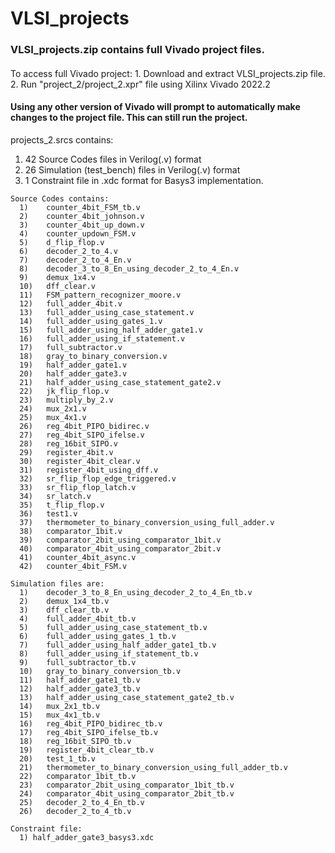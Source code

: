 # VLSI_projects

### VLSI_projects.zip contains full Vivado project files.
#### 
   To access full Vivado project:
       1. Download and extract VLSI_projects.zip file.
       2. Run "project_2/project_2.xpr" file using Xilinx Vivado 2022.2 
####  
####    Using any other version of Vivado will prompt to automatically make changes to the project file. This can still run the project.



projects_2.srcs contains:
  1. 42 Source Codes files in Verilog(.v) format
  2. 26 Simulation (test_bench) files in Verilog(.v) format
  3. 1 Constraint file in .xdc format for Basys3 implementation.

    Source Codes contains:
      1)	counter_4bit_FSM_tb.v
      2)	counter_4bit_johnson.v
      3)	counter_4bit_up_down.v
      4)	counter_updown_FSM.v
      5)	d_flip_flop.v
      6)	decoder_2_to_4.v
      7)	decoder_2_to_4_En.v
      8)	decoder_3_to_8_En_using_decoder_2_to_4_En.v
      9)	demux_1x4.v
      10)	dff_clear.v
      11)	FSM_pattern_recognizer_moore.v
      12)	full_adder_4bit.v
      13)	full_adder_using_case_statement.v
      14)	full_adder_using_gates_1.v
      15)	full_adder_using_half_adder_gate1.v
      16)	full_adder_using_if_statement.v
      17)	full_subtractor.v
      18)	gray_to_binary_conversion.v
      19)	half_adder_gate1.v
      20)	half_adder_gate3.v
      21)	half_adder_using_case_statement_gate2.v
      22)	jk_flip_flop.v
      23)	multiply_by_2.v
      24)	mux_2x1.v
      25)	mux_4x1.v
      26)	reg_4bit_PIPO_bidirec.v
      27)	reg_4bit_SIPO_ifelse.v
      28)	reg_16bit_SIPO.v
      29)	register_4bit.v
      30)	register_4bit_clear.v
      31)	register_4bit_using_dff.v
      32)	sr_flip_flop_edge_triggered.v
      33)	sr_flip_flop_latch.v
      34)	sr_latch.v
      35)	t_flip_flop.v
      36)	test1.v
      37)	thermometer_to_binary_conversion_using_full_adder.v
      38)	comparator_1bit.v
      39)	comparator_2bit_using_comparator_1bit.v
      40)	comparator_4bit_using_comparator_2bit.v
      41)	counter_4bit_async.v
      42)	counter_4bit_FSM.v
    
    Simulation files are:
      1)	decoder_3_to_8_En_using_decoder_2_to_4_En_tb.v
      2)	demux_1x4_tb.v
      3)	dff_clear_tb.v
      4)	full_adder_4bit_tb.v
      5)	full_adder_using_case_statement_tb.v
      6)	full_adder_using_gates_1_tb.v
      7)	full_adder_using_half_adder_gate1_tb.v
      8)	full_adder_using_if_statement_tb.v
      9)	full_subtractor_tb.v
      10)	gray_to_binary_conversion_tb.v
      11)	half_adder_gate1_tb.v
      12)	half_adder_gate3_tb.v
      13)	half_adder_using_case_statement_gate2_tb.v
      14)	mux_2x1_tb.v
      15)	mux_4x1_tb.v
      16)	reg_4bit_PIPO_bidirec_tb.v
      17)	reg_4bit_SIPO_ifelse_tb.v
      18)	reg_16bit_SIPO_tb.v
      19)	register_4bit_clear_tb.v
      20)	test_1_tb.v
      21)	thermometer_to_binary_conversion_using_full_adder_tb.v
      22)	comparator_1bit_tb.v
      23)	comparator_2bit_using_comparator_1bit_tb.v
      24)	comparator_4bit_using_comparator_2bit_tb.v
      25)	decoder_2_to_4_En_tb.v
      26)	decoder_2_to_4_tb.v
    
    Constraint file:
      1) half_adder_gate3_basys3.xdc
